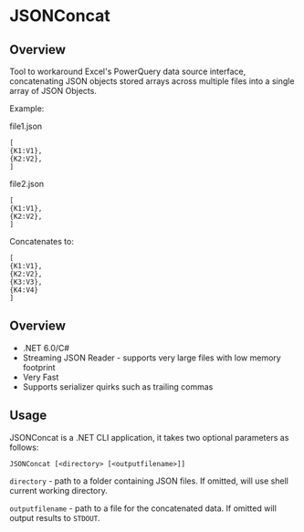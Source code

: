 ﻿# JSONConcat

## Overview
Tool to workaround Excel's PowerQuery data source interface, concatenating 
JSON objects stored arrays across multiple files into a single array of JSON Objects.

Example:

file1.json
```
[
{K1:V1},
{K2:V2},
]
```

file2.json
```
[
{K1:V1},
{K2:V2},
]
```
Concatenates to:
```
[
{K1:V1},
{K2:V2},
{K3:V3},
{K4:V4}
]
```

## Overview
- .NET 6.0/C#
- Streaming JSON Reader - supports very large files with low memory footprint
- Very Fast
- Supports serializer quirks such as trailing commas

## Usage
JSONConcat is a .NET CLI application, it takes two optional parameters as follows:
```
JSONConcat [<directory> [<outputfilename>]]
```

`directory` - path to a folder containing JSON files.  If omitted, will use shell current working directory.

`outputfilename` - path to a file for the concatenated data.  If omitted will output results to `STDOUT`.